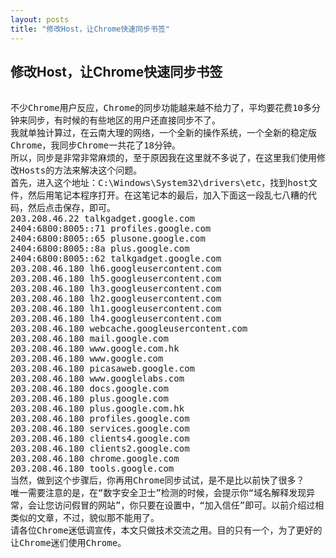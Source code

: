 ```yaml
---
layout: posts
title: "修改Host，让Chrome快速同步书签"
---
```


## 修改Host，让Chrome快速同步书签
<xmp style="white-space: pre-wrap; word-wrap: break-word;">
不少Chrome用户反应，Chrome的同步功能越来越不给力了，平均要花费10多分钟来同步，有时候的有些地区的用户还直接同步不了。
我就单独计算过，在云南大理的网络，一个全新的操作系统，一个全新的稳定版Chrome，我同步Chrome一共花了18分钟。
所以，同步是非常非常麻烦的，至于原因我在这里就不多说了，在这里我们使用修改Hosts的方法来解决这个问题。
首先，进入这个地址：C:\Windows\System32\drivers\etc，找到host文件，然后用笔记本程序打开。在这笔记本的最后，加入下面这一段乱七八糟的代码，然后点击保存，即可。
203.208.46.22 talkgadget.google.com
2404:6800:8005::71 profiles.google.com
2404:6800:8005::65 plusone.google.com
2404:6800:8005::8a plus.google.com
2404:6800:8005::62 talkgadget.google.com
203.208.46.180 lh6.googleusercontent.com
203.208.46.180 lh5.googleusercontent.com
203.208.46.180 lh3.googleusercontent.com
203.208.46.180 lh2.googleusercontent.com
203.208.46.180 lh1.googleusercontent.com
203.208.46.180 lh4.googleusercontent.com
203.208.46.180 webcache.googleusercontent.com
203.208.46.180 mail.google.com
203.208.46.180 www.google.com.hk
203.208.46.180 www.google.com
203.208.46.180 picasaweb.google.com
203.208.46.180 www.googlelabs.com
203.208.46.180 docs.google.com
203.208.46.180 plus.google.com
203.208.46.180 plus.google.com.hk
203.208.46.180 profiles.google.com
203.208.46.180 services.google.com
203.208.46.180 clients4.google.com
203.208.46.180 clients2.google.com
203.208.46.180 chrome.google.com
203.208.46.180 tools.google.com
当然，做到这个步骤后，你再用Chrome同步试试，是不是比以前快了很多？
唯一需要注意的是，在“数字安全卫士”检测的时候，会提示你“域名解释发现异常，会让您访问假冒的网站”，你只要在设置中，“加入信任”即可。以前介绍过相类似的文章，不过，貌似那不能用了。
请各位Chrome迷低调宣传，本文只做技术交流之用。目的只有一个，为了更好的让Chrome迷们使用Chrome。
</xmp>